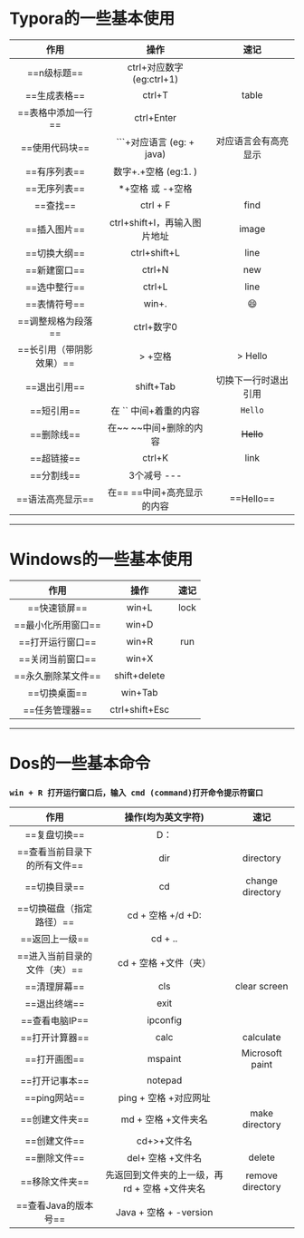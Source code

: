 # Typora的一些基本使用

|         **作用**         |           **操作**           |       **速记**       |
| :----------------------: | :--------------------------: | :------------------: |
|       ==n级标题==        | ctrl+对应数字   (eg:ctrl+1)  |            |
|       ==生成表格==       |            ctrl+T            |        table         |
|    ==表格中添加一行==    |          ctrl+Enter          |                      |
|      ==使用代码块==      | ```+对应语言   (eg: + java)  | 对应语言会有高亮显示 |
|       ==有序列表==       |    数字+.+空格   (eg:1. )    |                      |
|       ==无序列表==       |     *+空格   或  -+空格      |                      |
|         ==查找==         |           ctrl + F           |         find         |
|       ==插入图片==       | ctrl+shift+I，再输入图片地址 |        image         |
|       ==切换大纲==       |         ctrl+shift+L         |         line         |
|       ==新建窗口==       |            ctrl+N            |         new          |
|       ==选中整行==       |            ctrl+L            |         line         |
|       ==表情符号==       |            win+.             |          😄           |
|    ==调整规格为段落==    |          ctrl+数字0          |         <p>          |
| ==长引用（带阴影效果）== |           > +空格            |       > Hello        |
|       ==退出引用==       |          shift+Tab           | 切换下一行时退出引用 |
|        ==短引用==        |    在 `` 中间+着重的内容     |       `Hello`        ||
|        ==删除线==        |  在~~    ~~中间+删除的内容   |      ~~Hello~~       |
|        ==超链接==        |            ctrl+K            |         link         |
|        ==分割线==        |         3个减号  ---         |                      |
|     ==语法高亮显示==     | 在==  ==中间+高亮显示的内容  |      ==Hello==       |

---

# Windows的一些基本使用



|      **作用**      |    **操作**    | **速记** |
| :----------------: | :------------: | :------: |
|    ==快速锁屏==    |     win+L      |   lock   |
| ==最小化所用窗口== |     win+D      |          |
|  ==打开运行窗口==  |     win+R      |   run    |
|  ==关闭当前窗口==  |     win+X      |          |
| ==永久删除某文件== |  shift+delete  |          |
|    ==切换桌面==    |    win+Tab     |          |
|   ==任务管理器==   | ctrl+shift+Esc |          |

---



# Dos的一些基本命令

### `win + R 打开运行窗口后，输入 cmd (command)打开命令提示符窗口`

|           **作用**           |             **操作**(均为英文字符)             |     **速记**     |
| :--------------------------: | :--------------------------------------------: | :--------------: |
|         ==复盘切换==         |                      D：                       |                  |
| ==查看当前目录下的所有文件== |                      dir                       |    directory     |
|         ==切换目录==         |                       cd                       | change directory |
|   ==切换磁盘（指定路径）==   |               cd + 空格 +/d +D:                |                  |
|        ==返回上一级==        |                    cd + ..                     |                  |
| ==进入当前目录的文件（夹）== |             cd + 空格 +文件（夹）              |                  |
|         ==清理屏幕==         |                      cls                       |   clear screen   |
|         ==退出终端==         |                      exit                      |                  |
|        ==查看电脑IP==        |                    ipconfig                    |                  |
|        ==打开计算器==        |                      calc                      |    calculate     |
|         ==打开画图==         |                    mspaint                     | Microsoft paint  |
|        ==打开记事本==        |                    notepad                     |                  |
|         ==ping网站==         |             ping + 空格 +对应网址              |                  |
|        ==创建文件夹==        |              md + 空格 +文件夹名               |  make directory  |
|         ==创建文件==         |                  cd+>+文件名                   |                  |
|         ==删除文件==         |               del+ 空格 +文件名                |      delete      |
|        ==移除文件夹==        | 先返回到文件夹的上一级，再 rd + 空格 +文件夹名 | remove directory |
|     ==查看Java的版本号==     |             Java + 空格 + -version             |                  |

